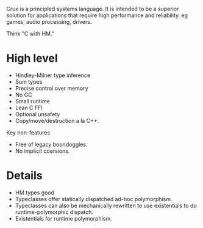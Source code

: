 
Crux is a principled systems language.  It is intended to be a superior solution
for applications that require high performance and reliability.  eg games, audio processing,
drivers.

Think "C with HM."

# High level

* Hindley-Milner type inference
* Sum types
* Precise control over memory
* No GC
* Small runtime
* Lean C FFI
* Optional unsafety
* Copy/move/destruction a la C++.

Key non-features

* Free of legacy boondoggles.
* No implicit coersions.

# Details

* HM types good
* Typeclasses offer statically dispatched ad-hoc polymorphism.
* Typeclasses can also be mechanically rewritten to use existentials to do runtime-polymorphic dispatch.
* Existentials for runtime polymorphism.